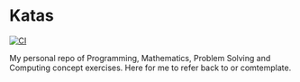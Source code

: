# Katas

[![CI](https://github.com/BhawickJain/katas.ts/actions/workflows/ci.yaml/badge.svg)](https://github.com/BhawickJain/katas.ts/actions/workflows/ci.yaml)

My personal repo of Programming, Mathematics, Problem Solving and Computing concept exercises. Here for me to refer back to or comtemplate.
